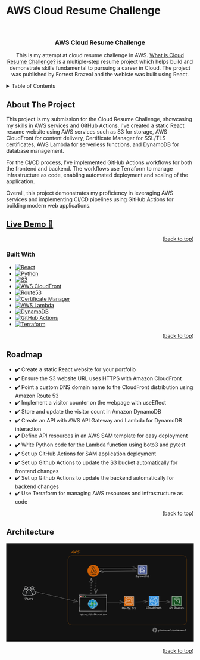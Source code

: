 # AWS Cloud Resume Challenge
<a name="readme-top"></a>
<!-- PROJECT LOGO -->
<br />
<div align="center">

<h3 align="center">AWS Cloud Resume Challenge</h3>

  <p align="center">
    This is my attempt at cloud resume challenge in AWS.
    <a href= "https://cloudresumechallenge.dev/">What is Cloud Resume Challenge? </a> is a multiple-step resume project which helps build and demonstrate skills fundamental to pursuing a career in Cloud. The project was published by Forrest Brazeal and the webiste was built using React.
  </p>
</div>


<!-- TABLE OF CONTENTS -->
<details>
  <summary>Table of Contents</summary>
  <ol>
    <li>
      <a href="#about-the-project">About The Project</a>
      <ul>
        <li><a href="#built-with">Built With</a></li>
      </ul>
    </li>
    <li><a href="#roadmap">Roadmap</a></li>
    <li><a href="#architecture">Architecture Diagram</a></li>
  </ol>
</details>


<!-- ABOUT THE PROJECT -->
## About The Project


This project is my submission for the Cloud Resume Challenge, showcasing my skills in AWS services and GitHub Actions. I've created a static React resume website using AWS services such as S3 for storage, AWS CloudFront for content delivery, Certificate Manager for SSL/TLS certificates, AWS Lambda for serverless functions, and DynamoDB for database management.

For the CI/CD process, I've implemented GitHub Actions workflows for both the frontend and backend. The workflows use Terraform to manage infrastructure as code, enabling automated deployment and scaling of the application.

Overall, this project demonstrates my proficiency in leveraging AWS services and implementing CI/CD pipelines using GitHub Actions for building modern web applications.

## [Live Demo 🔗](https://www.ryanlepham.com/)

<p align="right">(<a href="#readme-top">back to top</a>)</p>



### Built With

* [![React][React]][React-url]
* [![Python][Python.py]][Python-url]
* [![S3][S3]][S3-url]
* [![AWS CloudFront][AWS CloudFront]][AWS CloudFront-url]
* [![Route53][Route53]][Route53-url]
* [![Certificate Manager][Certificate Manager]][Certificate Manager-url]
* [![AWS Lambda][AWS Lambda]][AWS Lambda-url]
* [![DynamoDB][DynamoDB]][DynamoDB-url]
* [![GitHub Actions][GitHub Actions]][GitHub Actions-url]
* [![Terraform][Terraform]][Terraform-url]

<p align="right">(<a href="#readme-top">back to top</a>)</p>

<!-- ROADMAP -->
## Roadmap

- ✔️ Create a static React website for your portfolio
- ✔️ Ensure the S3 website URL uses HTTPS with Amazon CloudFront
- ✔️ Point a custom DNS domain name to the CloudFront distribution using Amazon Route 53
- ✔️ Implement a visitor counter on the webpage with useEffect
- ✔️ Store and update the visitor count in Amazon DynamoDB
- ✔️ Create an API with AWS API Gateway and Lambda for DynamoDB interaction
- ✔️ Define API resources in an AWS SAM template for easy deployment
- ✔️ Write Python code for the Lambda function using boto3 and pytest
- ✔️ Set up GitHub Actions for SAM application deployment
- ✔️ Set up Github Actions to update the S3 bucket automatically for frontend changes
- ✔️ Set up Github Actions to update the backend automatically for backend changes
- ✔️ Use Terraform for managing AWS resources and infrastructure as code


<p align="right">(<a href="#readme-top">back to top</a>)</p>


<!-- DIAGRAM -->
## Architecture
![Architecture Diagram](/img/AWS-Architecture-Cloud-resume-challenge.png)

<p align="right">(<a href="#readme-top">back to top</a>)</p>


[React]: https://img.shields.io/badge/react-%2320232a.svg?style=for-the-badge&logo=react&logoColor=%2361DAFB
[React-url]: https://reactjs.org/
[Python.py]: https://img.shields.io/badge/python-3670A0?style=for-the-badge&logo=python&logoColor=ffdd54
[Python-url]: https://www.python.org/
[S3]: https://img.shields.io/badge/S3-569A31?style=for-the-badge&logo=amazon-s3&logoColor=white
[S3-url]: https://aws.amazon.com/s3/
[AWS CloudFront]: https://img.shields.io/badge/AWS%20CloudFront-FF9900?style=for-the-badge&logo=amazon-cloudfront&logoColor=white
[AWS CloudFront-url]: https://aws.amazon.com/cloudfront/
[Route53]: https://img.shields.io/badge/Amazon%20Route%2053-8C4FFF?logo=amazonroute53&logoColor=fff&style=for-the-badge
[Route53-url]: https://aws.amazon.com/route53/
[Certificate Manager]: https://img.shields.io/badge/Certificate%20Manager-232F3E?style=for-the-badge&logo=amazon-aws&logoColor=white
[Certificate Manager-url]: https://aws.amazon.com/certificate-manager/
[AWS Lambda]: https://img.shields.io/badge/AWS%20Lambda-F90?logo=awslambda&logoColor=fff&style=for-the-badge
[AWS Lambda-url]: https://aws.amazon.com/lambda/
[DynamoDB]: https://img.shields.io/badge/DynamoDB-4053D6?style=for-the-badge&logo=amazon-dynamodb&logoColor=white
[DynamoDB-url]: https://aws.amazon.com/dynamodb/
[GitHub Actions]: https://img.shields.io/badge/GitHub%20Actions-2088FF?style=for-the-badge&logo=github-actions&logoColor=white
[GitHub Actions-url]: https://github.com/features/actions
[Terraform]: https://img.shields.io/badge/Terraform-623CE4?style=for-the-badge&logo=terraform&logoColor=white
[Terraform-url]: https://www.terraform.io/